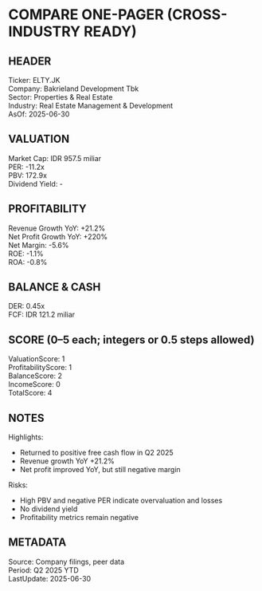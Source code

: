 # COMPARE ONE-PAGER (CROSS-INDUSTRY READY)

## HEADER
Ticker: ELTY.JK  
Company: Bakrieland Development Tbk  
Sector: Properties & Real Estate  
Industry: Real Estate Management & Development  
AsOf: 2025-06-30

## VALUATION
Market Cap: IDR 957.5 miliar  
PER: -11.2x  
PBV: 172.9x  
Dividend Yield: -

## PROFITABILITY
Revenue Growth YoY: +21.2%  
Net Profit Growth YoY: +220%  
Net Margin: -5.6%  
ROE: -1.1%  
ROA: -0.8%

## BALANCE & CASH
DER: 0.45x  
FCF: IDR 121.2 miliar

## SCORE (0–5 each; integers or 0.5 steps allowed)
ValuationScore: 1  
ProfitabilityScore: 1  
BalanceScore: 2  
IncomeScore: 0  
TotalScore: 4

## NOTES
Highlights:
- Returned to positive free cash flow in Q2 2025
- Revenue growth YoY +21.2%
- Net profit improved YoY, but still negative margin

Risks:
- High PBV and negative PER indicate overvaluation and losses
- No dividend yield
- Profitability metrics remain negative

## METADATA
Source: Company filings, peer data  
Period: Q2 2025 YTD  
LastUpdate: 2025-06-30